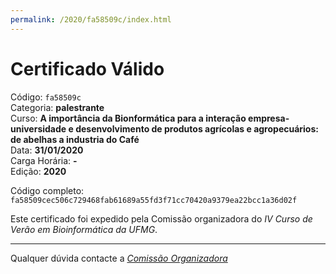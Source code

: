 ```yaml
---
permalink: /2020/fa58509c/index.html
---
```


# Certificado Válido

Código: `fa58509c`<br>
Categoria: **palestrante**<br>
Curso: **A importância da Bionformática para a interação empresa-universidade e desenvolvimento de produtos agrícolas e agropecuários: de abelhas a industria do Café**<br>
Data: **31/01/2020**<br>
Carga Horária: **-**<br>
Edição: **2020**<br>


Código completo: `fa58509cec506c729468fab61689a55fd3f71cc70420a9379ea22bcc1a36d02f`


Este certificado foi expedido pela Comissão organizadora do *IV Curso de Verão em Bioinformática da UFMG*.

----

Qualquer dúvida contacte a [_Comissão Organizadora_](<mailto:cursobioinfoufmg@gmail.com$subject=[Certificados]>)

